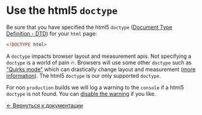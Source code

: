 # Use the html5 `doctype`

Be sure that you have specified the html5 `doctype` ([Document Type Definition - DTD](https://developer.mozilla.org/en-US/docs/Glossary/Doctype)) for your `html` page:

```html
<!DOCTYPE html>
```

A `doctype` impacts browser layout and measurement apis. Not specifying a `doctype` is a world of pain 🔥. Browsers will use some other `doctype` such as ["Quirks mode"](https://en.wikipedia.org/wiki/Quirks_mode) which can drastically change layout and measurement ([more information](https://www.w3.org/QA/Tips/Doctype)). The html5 `doctype` is our only supported `doctype`.

For non `production` builds we will log a warning to the `console` if a html5 `doctype` is not found. You can [disable the warning](#disable-warnings) if you like.

[← Вернуться к документации](/README.md#documentation-)
